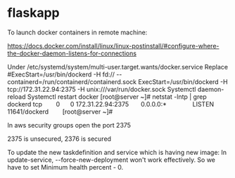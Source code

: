 # flaskapp


To launch docker containers in remote machine:

https://docs.docker.com/install/linux/linux-postinstall/#configure-where-the-docker-daemon-listens-for-connections

Under /etc/systemd/system/multi-user.target.wants/docker.service
Replace
#ExecStart=/usr/bin/dockerd -H fd:// --containerd=/run/containerd/containerd.sock
ExecStart=/usr/bin/dockerd -H tcp://172.31.22.94:2375 -H unix:///var/run/docker.sock
Systemctl daemon-reload
Systemctl restart docker
[root@server ~]# netstat -lntp | grep dockerd
tcp        0      0 172.31.22.94:2375       0.0.0.0:*               LISTEN      11641/dockerd       
[root@server ~]# 

In aws security groups open the port 2375

2375 is unsecured, 2376 is secured

To update the new taskdefinition and service which is having new image:
In update-service, --force-new-deployment won't work effectively. So we have to set Minimum health percent - 0.





